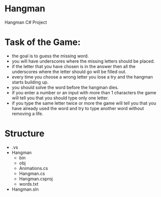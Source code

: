 # Hangman
Hangman C# Project

# Task of the Game:
- the goal is to guess the missing word.
- you will have underscores where the missing letters should be placed.
- if the letter that you have chosen is in the answer then all the underscores where the letter should go will be filled out.
- every time you choose a wrong letter you lose a try and the hangman starts building up.
- you should solve the word before the hangman dies.
- if you enter a number or an input with more than 1 characters the game will tell you that you should type only one letter.
- if you type the same letter twice or more the game will tell you that you have already used the word and try to type another word without removing a life.

# Structure
- .vs
- Hangman
    - bin
    - obj
    - Animations.cs
    - Hangman.cs
    - Hangman.csproj
    - words.txt
- Hangman.sln